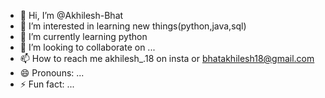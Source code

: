 - 👋 Hi, I’m @Akhilesh-Bhat
- 👀 I’m interested in learning new things(python,java,sql)
- 🌱 I’m currently learning python
- 💞️ I’m looking to collaborate on ...
- 📫 How to reach me akhilesh_.18 on insta or bhatakhilesh18@gmail.com
- 😄 Pronouns: ...
- ⚡ Fun fact: ...

<!---
Akhilesh-Bhat/Akhilesh-Bhat is a ✨ special ✨ repository because its `README.md` (this file) appears on your GitHub profile.
You can click the Preview link to take a look at your changes.
--->

